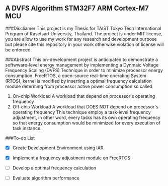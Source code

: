 A DVFS Algorithm STM32F7 ARM Cortex-M7 MCU 
---
###Discliamer
This project is my Thesis for TAIST Tokyo Tech International Program of Kasetsart University, Thailand. The project is under MIT license, you are allow to use my work for any research and development purpose but please cite this repository in your work otherwise violation of license will be enforced.

###Abstract
This on-development project is anticipated to demonstrate a softwware-level energy management by implementing a Dynmaic Voltage Frequency Scaling (DVFS) Technique in order to minimize processor energy consumption. FreeRTOS, a open-source real-time operating System (RTOS), kernel is modified by inserting a optimal frequency calculation module determing from processor active power consumption so called
1. On-chip Workload
	A workload that depend on processor's operating frequency 
2. Off-chip Workload
	A workload that DOES NOT depend on processor's operating frequency
This technique employ a task-level frequency adjustment, in other word, every tasks has its own operating frequency so that energy consumption would be minimized for every execution of task instance.

###To-do List
- [x] Create Development Environment using IAR
- [x] Implement a frequency adjustment module on FreeRTOS
- [ ] Develop a optimal frequency calculation
- [ ] Evaluate algorithm performance


